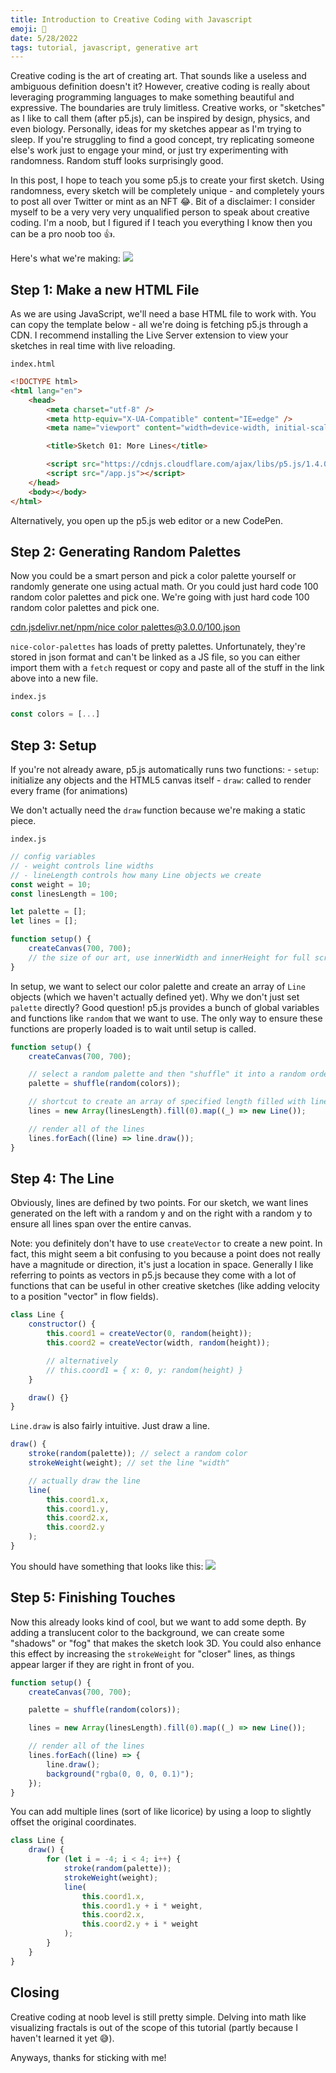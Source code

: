 ```yaml
---
title: Introduction to Creative Coding with Javascript
emoji: 🧪
date: 5/28/2022
tags: tutorial, javascript, generative art
---
```


Creative coding is the art of creating art. That sounds like a useless and ambiguous definition doesn't it? However, creative coding is really about leveraging programming languages to make something beautiful and expressive. The boundaries are truly limitless. Creative works, or "sketches" as I like to call them (after p5.js), can be inspired by design, physics, and even biology. Personally, ideas for my sketches appear as I'm trying to sleep. If you're struggling to find a good concept, try replicating someone else's work just to engage your mind, or just try experimenting with randomness. Random stuff looks surprisingly good.

In this post, I hope to teach you some p5.js to create your first sketch. Using randomness, every sketch will be completely unique - and completely yours to post all over Twitter or mint as an NFT 😂. Bit of a disclaimer: I consider myself to be a very very very unqualified person to speak about creative coding. I'm a noob, but I figured if I teach you everything I know then you can be a pro noob too 👍.

Here's what we're making:
![](https://pbs.twimg.com/media/FOn7U0ZVIAMCxAG?format=jpg&name=large)

## Step 1: Make a new HTML File

As we are using JavaScript, we'll need a base HTML file to work with. You can copy the template below - all we're doing is fetching p5.js through a CDN. I recommend installing the Live Server extension to view your sketches in real time with live reloading.

`index.html`

```html
<!DOCTYPE html>
<html lang="en">
    <head>
        <meta charset="utf-8" />
        <meta http-equiv="X-UA-Compatible" content="IE=edge" />
        <meta name="viewport" content="width=device-width, initial-scale=1.0" />

        <title>Sketch 01: More Lines</title>

        <script src="https://cdnjs.cloudflare.com/ajax/libs/p5.js/1.4.0/p5.min.js"></script>
        <script src="/app.js"></script>
    </head>
    <body></body>
</html>
```

Alternatively, you open up the p5.js web editor or a new CodePen.

## Step 2: Generating Random Palettes

Now you could be a smart person and pick a color palette yourself or randomly generate one using actual math. Or you could just hard code 100 random color palettes and pick one. We're going with just hard code 100 random color palettes and pick one.

[cdn.jsdelivr.net/npm/nice color palettes@3.0.0/100.json](https://cdn.jsdelivr.net/npm/nice-color-palettes@3.0.0/100.json)

`nice-color-palettes` has loads of pretty palettes. Unfortunately, they're stored in json format and can't be linked as a JS file, so you can either import them with a `fetch` request or copy and paste all of the stuff in the link above into a new file.

`index.js`

```javascript
const colors = [...]
```

## Step 3: Setup

If you're not already aware, p5.js automatically runs two functions: - `setup`: initialize any objects and the HTML5 canvas itself - `draw`: called to render every frame (for animations)

We don't actually need the `draw` function because we're making a static piece.

`index.js`

```javascript
// config variables
// - weight controls line widths
// - lineLength controls how many Line objects we create
const weight = 10;
const linesLength = 100;

let palette = [];
let lines = [];

function setup() {
    createCanvas(700, 700);
    // the size of our art, use innerWidth and innerHeight for full screen
}
```

In setup, we want to select our color palette and create an array of `Line` objects (which we haven't actually defined yet). Why we don't just set `palette` directly? Good question! p5.js provides a bunch of global variables and functions like `random` that we want to use. The only way to ensure these functions are properly loaded is to wait until setup is called.

```javascript
function setup() {
    createCanvas(700, 700);

    // select a random palette and then "shuffle" it into a random order
    palette = shuffle(random(colors));

    // shortcut to create an array of specified length filled with lines
    lines = new Array(linesLength).fill(0).map((_) => new Line());

    // render all of the lines
    lines.forEach((line) => line.draw());
}
```

## Step 4: The Line

Obviously, lines are defined by two points. For our sketch, we want lines generated on the left with a random y and on the right with a random y to ensure all lines span over the entire canvas.

Note: you definitely don't have to use `createVector` to create a new point. In fact, this might seem a bit confusing to you because a point does not really have a magnitude or direction, it's just a location in space. Generally I like referring to points as vectors in p5.js because they come with a lot of functions that can be useful in other creative sketches (like adding velocity to a position "vector" in flow fields).

```javascript
class Line {
    constructor() {
        this.coord1 = createVector(0, random(height));
        this.coord2 = createVector(width, random(height));

        // alternatively
        // this.coord1 = { x: 0, y: random(height) }
    }

    draw() {}
}
```

`Line.draw` is also fairly intuitive. Just draw a line.

```javascript
draw() {
	stroke(random(palette)); // select a random color
	strokeWeight(weight); // set the line "width"

	// actually draw the line
	line(
		this.coord1.x,
		this.coord1.y,
		this.coord2.x,
		this.coord2.y
    );
}
```

You should have something that looks like this:
![](https://dev-to-uploads.s3.amazonaws.com/uploads/articles/df1vhmvtx3uod6sqk83m.png)

## Step 5: Finishing Touches

Now this already looks kind of cool, but we want to add some depth. By adding a translucent color to the background, we can create some "shadows" or "fog" that makes the sketch look 3D. You could also enhance this effect by increasing the `strokeWeight` for "closer" lines, as things appear larger if they are right in front of you.

```javascript
function setup() {
    createCanvas(700, 700);

    palette = shuffle(random(colors));

    lines = new Array(linesLength).fill(0).map((_) => new Line());

    // render all of the lines
    lines.forEach((line) => {
        line.draw();
        background("rgba(0, 0, 0, 0.1)");
    });
}
```

You can add multiple lines (sort of like licorice) by using a loop to slightly offset the original coordinates.

```javascript
class Line {
    draw() {
        for (let i = -4; i < 4; i++) {
            stroke(random(palette));
            strokeWeight(weight);
            line(
                this.coord1.x,
                this.coord1.y + i * weight,
                this.coord2.x,
                this.coord2.y + i * weight
            );
        }
    }
}
```

## Closing

Creative coding at noob level is still pretty simple. Delving into math like visualizing fractals is out of the scope of this tutorial (partly because I haven't learned it yet 😅).

Anyways, thanks for sticking with me!
